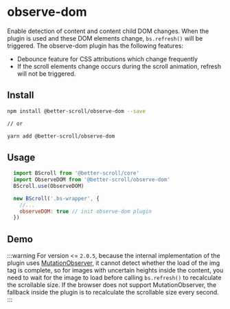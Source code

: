# observe-dom
Enable detection of content and content child DOM changes. When the plugin is used and these DOM elements change, `bs.refresh()` will be triggered. The observe-dom plugin has the following features:

- Debounce feature for CSS attributions which change frequently
- If the scroll elements change occurs during the scroll animation, refresh will not be triggered.

## Install

```bash
npm install @better-scroll/observe-dom --save

// or

yarn add @better-scroll/observe-dom
```

## Usage

  ```js
    import BScroll from '@better-scroll/core'
    import ObserveDOM from '@better-scroll/observe-dom'
    BScroll.use(ObserveDOM)

    new BScroll('.bs-wrapper', {
      //...
      observeDOM: true // init observe-dom plugin
    })
  ```

## Demo

  <demo qrcode-url="observe-dom/default" :render-code="true">
    <template slot="code-template">
      <<< @/examples/vue/components/observe-dom/default.vue?template
    </template>
    <template slot="code-script">
      <<< @/examples/vue/components/observe-dom/default.vue?script
    </template>
    <template slot="code-style">
      <<< @/examples/vue/components/observe-dom/default.vue?style
    </template>
    <observe-dom-default slot="demo"></observe-dom-default>
  </demo>

:::warning
For version <= `2.0.5`, because the internal implementation of the plugin uses [MutationObserver](https://developer.mozilla.org/en-US/docs/Web/API/MutationObserver), it cannot detect whether the load of the img tag is complete, so for images with uncertain heights inside the content, you need to wait for the image to load before calling `bs.refresh()` to recalculate the scrollable size. If the browser does not support MutationObserver, the fallback inside the plugin is to recalculate the scrollable size every second.
:::